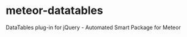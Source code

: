 meteor-datatables
=================

DataTables plug-in for jQuery - Automated Smart Package for Meteor
